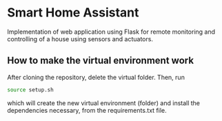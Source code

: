 # Smart Home Assistant

Implementation of web application using Flask for remote monitoring and controlling of a house using sensors and actuators.

## How to make the virtual environment work

After cloning the repository, delete the virtual folder. Then, run 
```bash
source setup.sh
```
which will create the new virtual environment (folder) and install the dependencies necessary, from the requirements.txt file.